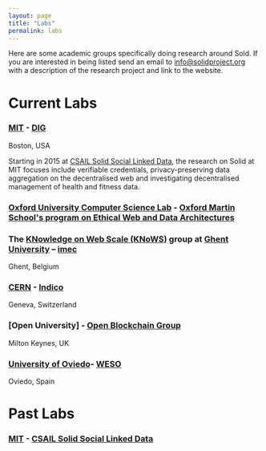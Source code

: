 ```yaml
---
layout: page
title: "Labs"
permalink: labs
---
```


Here are some academic groups specifically doing research around Sold. If you are interested in being listed send an email to info@solidproject.org with a description of the research project and link to the website. 

# Current Labs

### [MIT](https://www.mit.edu) - [DIG](http://dig.csail.mit.edu) 
Boston, USA 

Starting in 2015 at [CSAIL Solid Social Linked Data](https://www.csail.mit.edu/research/solid-social-linked-data), the research on Solid at MIT focuses include verifiable credentials, privacy-preserving data aggregation on the decentralised web and investigating decentralised management of health and fitness data. 

### [Oxford University Computer Science Lab](http://www.cs.ox.ac.uk) - [Oxford Martin School's program on Ethical Web and Data Architectures](https://www.oxfordmartin.ox.ac.uk/ethical-web-and-data-architectures)

### The [KNowledge on Web Scale (KNoWS)](https://knows.idlab.ugent.be/) group at [Ghent University](https://www.ugent.be/en) – [imec](https://www.imec-int.com/) 
Ghent, Belgium 

### [CERN](https://home.cern) - [Indico](https://indico.cern.ch/event/915906/)
Geneva, Switzerland 

### [Open University] - [Open Blockchain Group](https://blockchain.open.ac.uk/#covid-19)
Milton Keynes, UK

### [University of Oviedo](http://www.uniovi.es/en)- [WESO](http://www.weso.es)
Oviedo, Spain


# Past Labs

### [MIT](https://www.mit.edu) - [CSAIL Solid Social Linked Data](https://www.csail.mit.edu/research/solid-social-linked-data)
